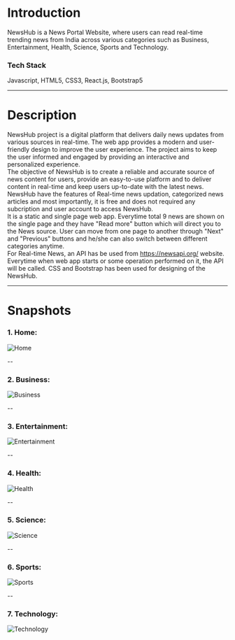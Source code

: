 # Introduction

NewsHub is a News Portal Website, where users can read real-time trending news from India across various categories such as Business, Entertainment, Health, Science, Sports and Technology.
  
### Tech Stack

Javascript, HTML5, CSS3, React.js, Bootstrap5

<hr>

# Description

NewsHub project is a digital platform that delivers daily news updates from various sources in real-time. The web app provides a modern and user-friendly design to improve the user experience. The project aims to keep the user informed and engaged by providing an interactive and personalized experience. <br>
The objective of NewsHub is to create a reliable and accurate source of news content for users, provide an easy-to-use platform and to deliver content in real-time and keep users up-to-date with the latest news. <br>
NewsHub have the features of Real-time news updation, categorized news articles and most importantly, it is free and does not required any subcription and user account to access NewsHub. <br>
It is a static and single page web app. Everytime total 9 news are shown on the single page and they have "Read more" button which will direct you to the News source. User can move from one page to another through "Next" and "Previous" buttons and he/she can also switch between different categories anytime. <br>
For Real-time News, an API has be used from https://newsapi.org/ website. Everytime when web app starts or some operation performed on it, the API will be called.
CSS and Bootstrap has been used for designing of the NewsHub.

<hr>

# Snapshots

### 1. Home:

  ![Home](https://user-images.githubusercontent.com/89084508/225570645-c69794cc-ea1f-4384-8acb-8d9599a2143d.png)

--

### 2. Business:

  ![Business](https://user-images.githubusercontent.com/89084508/225570835-79551c86-7f77-4627-93fd-dd125b080311.png)

--

### 3. Entertainment:

   ![Entertainment](https://user-images.githubusercontent.com/89084508/225571306-4907f3eb-6f73-4c15-9c65-d3f543a6f9c5.png)

--

### 4. Health:

   ![Health](https://user-images.githubusercontent.com/89084508/225571460-f541d322-f628-4e10-9e02-cd0ff2dfa87e.png)

--

### 5. Science:

   ![Science](https://user-images.githubusercontent.com/89084508/225572937-379ea07d-316d-42be-8bde-70b5ba6c6435.png)

--

### 6. Sports:

   ![Sports](https://user-images.githubusercontent.com/89084508/225573016-096a95e0-3cd1-422f-be9a-182a0f1b845c.png)

--

### 7. Technology:

   ![Technology](https://user-images.githubusercontent.com/89084508/225573047-33c9758b-c0f6-4aed-aca3-3bbb3171eef0.png)
